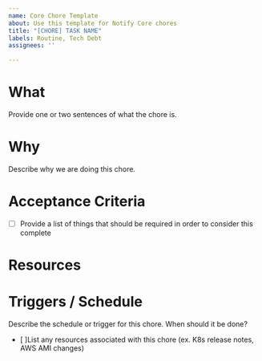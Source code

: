 ```yaml
---
name: Core Chore Template
about: Use this template for Notify Core chores
title: "[CHORE] TASK NAME"
labels: Routine, Tech Debt
assignees: ''

---
```


# What

Provide one or two sentences of what the chore is.

# Why

Describe why we are doing this chore.

# Acceptance Criteria

-[ ] Provide a list of things that should be required in order to consider this complete

# Resources

# Triggers / Schedule

Describe the schedule or trigger for this chore. When should it be done?

- [ ]List any resources associated with this chore (ex. K8s release notes, AWS AMI changes)
